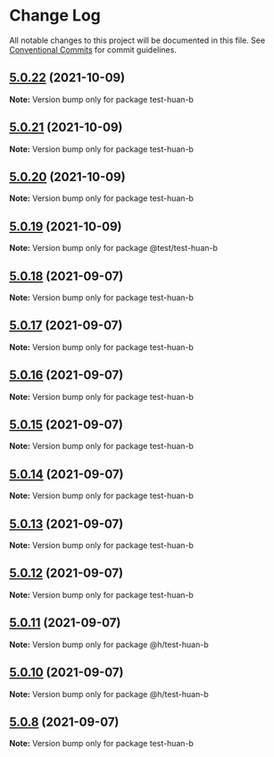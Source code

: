 # Change Log

All notable changes to this project will be documented in this file.
See [Conventional Commits](https://conventionalcommits.org) for commit guidelines.

## [5.0.22](https://github.com/huanhuanwa/test-pub/compare/v5.0.21...v5.0.22) (2021-10-09)

**Note:** Version bump only for package test-huan-b





## [5.0.21](https://github.com/huanhuanwa/test-pub/compare/v5.0.20...v5.0.21) (2021-10-09)

**Note:** Version bump only for package test-huan-b





## [5.0.20](https://github.com/huanhuanwa/test-pub/compare/v5.0.19...v5.0.20) (2021-10-09)

**Note:** Version bump only for package test-huan-b





## [5.0.19](https://github.com/huanhuanwa/test-pub/compare/v5.0.18...v5.0.19) (2021-10-09)

**Note:** Version bump only for package @test/test-huan-b





## [5.0.18](https://github.com/huanhuanwa/test-pub/compare/v5.0.17...v5.0.18) (2021-09-07)

**Note:** Version bump only for package test-huan-b





## [5.0.17](https://github.com/huanhuanwa/test-pub/compare/v5.0.16...v5.0.17) (2021-09-07)

**Note:** Version bump only for package test-huan-b





## [5.0.16](https://github.com/huanhuanwa/test-pub/compare/v5.0.15...v5.0.16) (2021-09-07)

**Note:** Version bump only for package test-huan-b





## [5.0.15](https://github.com/huanhuanwa/test-pub/compare/v5.0.14...v5.0.15) (2021-09-07)

**Note:** Version bump only for package test-huan-b





## [5.0.14](https://github.com/huanhuanwa/test-pub/compare/v5.0.13...v5.0.14) (2021-09-07)

**Note:** Version bump only for package test-huan-b





## [5.0.13](https://github.com/huanhuanwa/test-pub/compare/v5.0.12...v5.0.13) (2021-09-07)

**Note:** Version bump only for package test-huan-b





## [5.0.12](https://github.com/huanhuanwa/test-pub/compare/v5.0.11...v5.0.12) (2021-09-07)

**Note:** Version bump only for package test-huan-b





## [5.0.11](https://github.com/huanhuanwa/test-pub/compare/v5.0.10...v5.0.11) (2021-09-07)

**Note:** Version bump only for package @h/test-huan-b





## [5.0.10](https://github.com/huanhuanwa/test-pub/compare/v5.0.9...v5.0.10) (2021-09-07)

**Note:** Version bump only for package @h/test-huan-b





## [5.0.8](https://github.com/huanhuanwa/test-pub/compare/v5.0.7...v5.0.8) (2021-09-07)

**Note:** Version bump only for package test-huan-b

